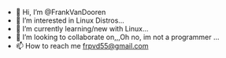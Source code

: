 - 👋 Hi, I’m @FrankVanDooren
- 👀 I’m interested in Linux Distros...
- 🌱 I’m currently learning/new with Linux...
- 💞️ I’m looking to collaborate on,,,Oh no, im not a programmer ...
- 📫 How to reach me frpvd55@gmail.com

<!---
FrankVanDooren/FrankVanDooren is a ✨ special ✨ repository because its `README.md` (this file) appears on your GitHub profile.
You can click the Preview link to take a look at your changes.
--->
